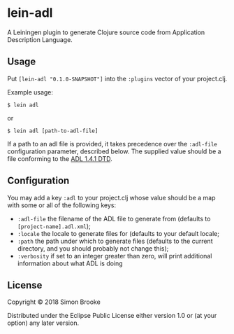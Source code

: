 # lein-adl

A Leiningen plugin to generate Clojure source code from Application Description
Language.

## Usage

Put `[lein-adl "0.1.0-SNAPSHOT"]` into the `:plugins` vector of your
project.clj.

Example usage:

    $ lein adl

or

    $ lein adl [path-to-adl-file]

If a path to an adl file is provided, it takes precedence over the `:adl-file`
configuration parameter, described below. The supplied value should be a file
conforming to the [ADL 1.4.1 DTD](www.journeyman.cc/adl/stable/adl/schemas/adl-1.4.1.dtd).

## Configuration

You may add a key `:adl` to your project.clj whose value should be a map with
some or all of the following keys:

* `:adl-file` the filename of the ADL file to generate from (defaults to `[project-name].adl.xml`);
* `:locale` the locale to generate files for (defaults to your default locale;
* `:path` the path under which to generate files (defaults to the current directory, and you should probably not change this);
* `:verbosity` if set to an integer greater than zero, will print additional information about what ADL is doing

## License

Copyright © 2018 Simon Brooke

Distributed under the Eclipse Public License either version 1.0 or (at
your option) any later version.
